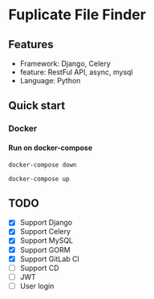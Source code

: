 # Fuplicate File Finder

## Features

- Framework: Django, Celery
- feature: RestFul API, async, mysql
- Language: Python

## Quick start

### Docker

#### Run on docker-compose

```shell script
docker-compose down

docker-compose up
```

## TODO

- [x] Support Django
- [x] Support Celery
- [x] Support MySQL
- [x] Support GORM
- [x] Support GitLab CI
- [ ] Support CD
- [ ] JWT
- [ ] User login
